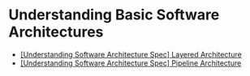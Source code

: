 # Understanding Basic Software Architectures

- [[Understanding Software Architecture Spec] Layered Architecture](https://hypo-driven.com/110)
- [[Understanding Software Architecture Spec] Pipeline Architecture](https://hypo-driven.com/119)
